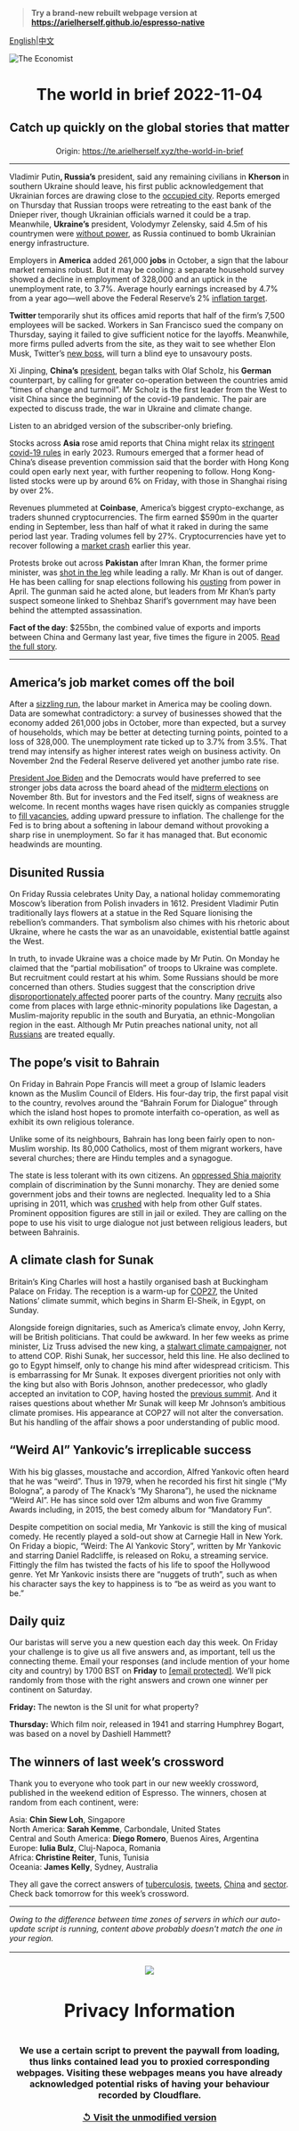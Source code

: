 > **Try a brand-new rebuilt webpage version at https://arielherself.github.io/espresso-native**

[English](https://github.com/arielherself/espresso/blob/main/README.md)|[中文](https://github-com.translate.goog/arielherself/espresso/blob/main/README.md?_x_tr_sl=en&_x_tr_tl=zh-CN&_x_tr_hl=zh-CN&_x_tr_pto=wapp)



![The Economist](menubar.png)

# <p align="center">The world in brief 2022-11-04</p>

## <p align="center">Catch up quickly on the global stories that matter</p>

<p align="center">Origin: <a href="https://te.arielherself.xyz/the-world-in-brief">https://te.arielherself.xyz/the-world-in-brief</a><hr>

Vladimir Putin<strong>, Russia’s</strong> president, said any remaining civilians in <strong>Kherson </strong>in southern Ukraine should leave, his first public acknowledgement that Ukrainian forces are drawing close to the [occupied city](https://te.arielherself.xyz/the-economist-explains/2022/08/30/why-does-kherson-matter). Reports emerged on Thursday that Russian troops were retreating to the east bank of the Dnieper river, though Ukrainian officials warned it could be a trap. Meanwhile, <strong>Ukraine’s</strong> president, Volodymyr Zelensky, said 4.5m of his countrymen were [without power](https://te.arielherself.xyz/europe/2022/11/01/keeping-ukraine-from-freezing-this-winter), as Russia continued to bomb Ukrainian energy infrastructure.

Employers in <strong>America</strong> added 261,000 <strong>jobs</strong> in October, a sign that the labour market remains robust. But it may be cooling: a separate household survey showed a decline in employment of 328,000 and an uptick in the unemployment rate, to 3.7%. Average hourly earnings increased by 4.7% from a year ago—well above the Federal Reserve’s 2% [inflation target](https://te.arielherself.xyz/finance-and-economics/2022/11/02/the-fed-delivers-another-jumbo-rate-rise-and-its-far-from-done).

<strong>Twitter </strong>temporarily shut its offices amid reports that half of the firm’s 7,500 employees will be sacked. Workers in San Francisco sued the company on Thursday, saying it failed to give sufficient notice for the layoffs. Meanwhile, more firms pulled adverts from the site, as they wait to see whether Elon Musk, Twitter’s [new boss](https://te.arielherself.xyz/business/2022/10/28/elon-musk-buys-twitter-at-last), will turn a blind eye to unsavoury posts.

Xi Jinping, <strong>China’s</strong> [president](https://te.arielherself.xyz/china/2022/10/23/xi-jinping-leaves-no-doubt-who-is-in-charge-of-china), began talks with Olaf Scholz, his <strong>German</strong> counterpart, by calling for greater co-operation between the countries amid “times of change and turmoil”. Mr Scholz is the first leader from the West to visit China since the beginning of the covid-19 pandemic. The pair are expected to discuss trade, the war in Ukraine and climate change.

Listen to an abridged version of the subscriber-only briefing.

Stocks across <strong>Asia </strong>rose amid reports that China might relax its [stringent covid-19 rules](https://te.arielherself.xyz/business/2022/05/14/chinas-zero-covid-industrial-complex) in early 2023. Rumours emerged that a former head of China’s disease prevention commission said that the border with Hong Kong could open early next year, with further reopening to follow. Hong Kong-listed stocks were up by around 6% on Friday, with those in Shanghai rising by over 2%. 

Revenues plummeted at <strong>Coinbase</strong>, America’s biggest crypto-exchange, as traders shunned cryptocurrencies. The firm earned $590m in the quarter ending in September, less than half of what it raked in during the same period last year. Trading volumes fell by 27%. Cryptocurrencies have yet to recover following a [market crash](https://te.arielherself.xyz/finance-and-economics/2022/06/23/three-mechanisms-for-crypto-contagion) earlier this year.

Protests broke out across <strong>Pakistan</strong> after Imran Khan, the former prime minister, was [shot in the leg](https://te.arielherself.xyz/asia/2022/11/03/imran-khan-pakistans-ex-prime-minister-survives-an-attempt-on-his-life) while leading a rally. Mr Khan is out of danger. He has been calling for snap elections following his [ousting](https://te.arielherself.xyz/asia/2022/04/16/shehbaz-sharif-is-pakistans-new-prime-minister) from power in April. The gunman said he acted alone, but leaders from Mr Khan’s party suspect someone linked to Shehbaz Sharif’s government may have been behind the attempted assassination. 

<strong>Fact of the day</strong>: $255bn, the combined value of exports and imports between China and Germany last year, five times the figure in 2005. [Read the full story](https://te.arielherself.xyz/business/2022/11/02/olaf-scholz-leads-a-blue-chip-business-delegation-to-china).

----------

## America’s job market comes off the boil

After a [sizzling run](https://te.arielherself.xyz/finance-and-economics/2022/10/02/americas-economy-is-too-strong-for-its-own-good), the labour market in America may be cooling down. Data are somewhat contradictory: a survey of businesses showed that the economy added 261,000 jobs in October, more than expected, but a survey of households, which may be better at detecting turning points, pointed to a loss of 328,000. The unemployment rate ticked up to 3.7% from 3.5%. That trend may intensify as higher interest rates weigh on business activity. On November 2nd the Federal Reserve delivered yet another jumbo rate rise.

[President Joe Biden](https://te.arielherself.xyz/briefing/2022/10/27/joe-biden-attempts-the-biggest-overhaul-of-americas-economy-in-decades) and the Democrats would have preferred to see stronger jobs data across the board ahead of the [midterm elections](https://te.arielherself.xyz/mid-terms-2022) on November 8th. But for investors and the Fed itself, signs of weakness are welcome. In recent months wages have risen quickly as companies struggle to [fill vacancies](https://te.arielherself.xyz/business/2022/09/05/why-businesses-are-furiously-hiring-even-as-a-downturn-looms), adding upward pressure to inflation. The challenge for the Fed is to bring about a softening in labour demand without provoking a sharp rise in unemployment. So far it has managed that. But economic headwinds are mounting.

## Disunited Russia

On Friday Russia celebrates Unity Day, a national holiday commemorating Moscow’s liberation from Polish invaders in 1612. President Vladimir Putin traditionally lays flowers at a statue in the Red Square lionising the rebellion’s commanders. That symbolism also chimes with his rhetoric about Ukraine, where he casts the war as an unavoidable, existential battle against the West. 

In truth, to invade Ukraine was a choice made by Mr Putin. On Monday he claimed that the “partial mobilisation” of troops to Ukraine was complete. But recruitment could restart at his whim. Some Russians should be more concerned than others. Studies suggest that the conscription drive [disproportionately affected](https://te.arielherself.xyz/graphic-detail/2022/10/21/where-are-russias-newest-soldiers-coming-from) poorer parts of the country. Many [recruits](https://te.arielherself.xyz/the-economist-explains/2022/09/24/how-russia-is-conscripting-men-to-fight-in-ukraine) also come from places with large ethnic-minority populations like Dagestan, a Muslim-majority republic in the south and Buryatia, an ethnic-Mongolian region in the east. Although Mr Putin preaches national unity, not all [Russians](https://te.arielherself.xyz/by-invitation/2022/10/05/kirill-rogov-on-what-russians-really-think-of-the-war-in-ukraine) are treated equally.

## The pope’s visit to Bahrain

On Friday in Bahrain Pope Francis will meet a group of Islamic leaders known as the Muslim Council of Elders. His four-day trip, the first papal visit to the country, revolves around the “Bahrain Forum for Dialogue” through which the island host hopes to promote interfaith co-operation, as well as exhibit its own religious tolerance. 

Unlike some of its neighbours, Bahrain has long been fairly open to non-Muslim worship. Its 80,000 Catholics, most of them migrant workers, have several churches; there are Hindu temples and a synagogue.

The state is less tolerant with its own citizens. An [oppressed Shia majority](https://te.arielherself.xyz/middle-east-and-africa/2022/01/22/sunnis-and-shias-in-bahrain-remain-as-far-apart-as-ever) complain of discrimination by the Sunni monarchy. They are denied some government jobs and their towns are neglected. Inequality led to a Shia uprising in 2011, which was [crushed](https://te.arielherself.xyz/middle-east-and-africa/2011/03/17/calling-in-the-big-guns) with help from other Gulf states. Prominent opposition figures are still in jail or exiled. They are calling on the pope to use his visit to urge dialogue not just between religious leaders, but between Bahrainis.

## A climate clash for Sunak

Britain’s King Charles will host a hastily organised bash at Buckingham Palace on Friday. The reception is a warm-up for [COP27](https://te.arielherself.xyz/COP27pod), the United Nations’ climate summit, which begins in Sharm El-Sheik, in Egypt, on Sunday.  
  
 Alongside foreign dignitaries, such as America’s climate envoy, John Kerry, will be British politicians. That could be awkward. In her few weeks as prime minister, Liz Truss advised the new king, a [stalwart climate campaigner](https://te.arielherself.xyz/britain/2022/09/22/king-charles-versus-trussonomics), not to attend COP. Rishi Sunak, her successor, held this line. He also declined to go to Egypt himself, only to change his mind after widespread criticism. This is embarrassing for Mr Sunak. It exposes divergent priorities not only with the king but also with Boris Johnson, another predecessor, who gladly accepted an invitation to COP, having hosted the [previous summit](https://te.arielherself.xyz/britain/2021/11/06/cop26-in-glasgow-gets-off-to-a-chaotic-start). And it raises questions about whether Mr Sunak will keep Mr Johnson’s ambitious climate promises. His appearance at COP27 will not alter the conversation. But his handling of the affair shows a poor understanding of public mood.

## “Weird Al” Yankovic’s irreplicable success

With his big glasses, moustache and accordion, Alfred Yankovic often heard that he was “weird”. Thus in 1979, when he recorded his first hit single (“My Bologna”, a parody of The Knack’s “My Sharona”), he used the nickname “Weird Al”. He has since sold over 12m albums and won five Grammy Awards including, in 2015, the best comedy album for “Mandatory Fun”.  
  
 Despite competition on social media, Mr Yankovic is still the king of musical comedy. He recently played a sold-out show at Carnegie Hall in New York. On Friday a biopic, “Weird: The Al Yankovic Story”, written by Mr Yankovic and starring Daniel Radcliffe, is released on Roku, a streaming service. Fittingly the film has twisted the facts of his life to spoof the Hollywood genre. Yet Mr Yankovic insists there are “nuggets of truth”, such as when his character says the key to happiness is to “be as weird as you want to be.”

## Daily quiz

Our baristas will serve you a new question each day this week. On Friday your challenge is to give us all five answers and, as important, tell us the connecting theme. Email your responses (and include mention of your home city and country) by 1700 BST on <strong>Friday</strong> to [<span class="__cf_email__" data-cfemail="0756726e7d42747775627474684762646869686a6e74732964686a">[email&#160;protected]</span>](https://mail.google.com/mail/?view=cm&amp;fs=1&amp;tf=1&amp;to=QuizEspresso@te.arielherself.xyz). We’ll pick randomly from those with the right answers and crown one winner per continent on Saturday.

<strong>Friday: </strong>The newton is the SI unit for what property?

<strong>Thursday:</strong> Which film noir, released in 1941 and starring Humphrey Bogart, was based on a novel by Dashiell Hammett?

## The winners of last week’s crossword

Thank you to everyone who took part in our new weekly crossword, published in the weekend edition of Espresso. The winners, chosen at random from each continent, were: 

Asia: <strong>Chin Siew Loh</strong>, Singapore  
 North America:<strong> Sarah Kemme</strong>, Carbondale, United States  
 Central and South America: <strong>Diego Romero</strong>, Buenos Aires, Argentina  
 Europe: <strong>Iulia Bulz</strong>, Cluj-Napoca, Romania  
 Africa:<strong> Christine Reiter</strong>, Tunis, Tunisia  
 Oceania: <strong>James Kelly</strong>, Sydney, Australia

They all gave the correct answers of [tuberculosis](https://te.arielherself.xyz/international/2022/10/27/how-one-pandemic-made-another-one-worse), [tweets](https://te.arielherself.xyz/business/2022/10/28/elon-musk-buys-twitter-at-last), [China](https://te.arielherself.xyz/china/2022/10/27/chinas-problem-with-female-representation-is-getting-worse) and [sector](https://te.arielherself.xyz/leaders/2022/10/27/for-xi-jinping-loyalty-trumps-ability). Check back tomorrow for this week’s crossword.

----------

*Owing to the difference between time zones of servers in which our auto-update script is running, content above probably doesn't match the one in your region.*

|<br><div align="center"><img src="unlock.png" /><h1>Privacy Information</h1></div></br>We use a certain script to prevent the paywall from loading, thus links contained lead you to proxied corresponding webpages. Visiting these webpages means you have already acknowledged potential risks of having your behaviour recorded by Cloudflare.<br><br>[&#x21BA; Visit the unmodified version](README.raw.md)<br><br>|
|-----|
